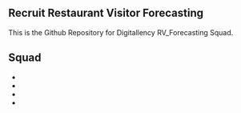 ## Recruit Restaurant Visitor Forecasting
This is the Github Repository for Digitallency RV_Forecasting Squad.

## Squad
- 
- 
- 
- 
